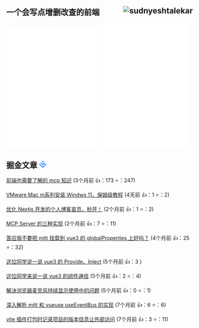 ## 一个会写点增删改查的前端 <img align="right" src="https://komarev.com/ghpvc/?username=vaebe" alt="sudnyeshtalekar" />

<div>
  <img src="https://github.com/vaebe/vaebe/blob/main/metrics1.svg" width="48%" />
  <img src="https://github.com/vaebe/vaebe/blob/main/metrics2.svg" width="48%" />
</div>

<!-- juejin-posts start -->
## 掘金文章 <img src='https://raw.githubusercontent.com/vaebe/juejin-posts-action/main/assets/juejin.svg' alt='juejin' width='20' height='20'/>

[前端也需要了解的 mcp 知识](https://juejin.cn/post/7495598591488016394) (3个月前 👍：173 ⭐：247)

[VMware Mac m系列安装 Windws 11，保姆级教程](https://juejin.cn/post/7536900619337859114) (4天前 👍：1 ⭐：2)

[优化 Nextjs 开发的个人博客首页，秒开！](https://juejin.cn/post/7513781200416391218) (2个月前 👍：1 ⭐：2)

[MCP Server 的三种实现](https://juejin.cn/post/7505325778222530611) (2个月前 👍：7 ⭐：11)

[答应我不要把 mitt 挂载到 vue3 的 globalProperties 上好吗？](https://juejin.cn/post/7484705232904814618) (4个月前 👍：25 ⭐：32)

[这位同学说一说 vue3 的 Provide、Inject](https://juejin.cn/post/7480514589253468169) (5个月前 👍：3 )

[这位同学来说一说 vue3 的组件通信](https://juejin.cn/post/7480081951517900800) (5个月前 👍：2 ⭐：4)

[解决浏览器麦克风持续显示使用中的问题](https://juejin.cn/post/7476977628777431092) (5个月前 👍：0 ⭐：1)

[深入解析 mitt 和 vueuse useEventBus 的实现](https://juejin.cn/post/7457228085830778895) (7个月前 👍：6 ⭐：6)

[vite 插件打包时记录项目的版本信息让外部访问](https://juejin.cn/post/7456809080344133667) (7个月前 👍：3 ⭐：11)
<!-- juejin-posts end -->


